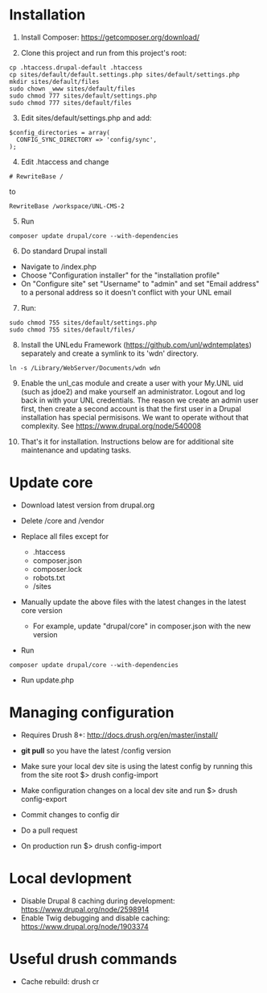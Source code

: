 # Installation

1. Install Composer: https://getcomposer.org/download/
  
2. Clone this project and run from this project's root:
  ```
  cp .htaccess.drupal-default .htaccess
  cp sites/default/default.settings.php sites/default/settings.php
  mkdir sites/default/files
  sudo chown _www sites/default/files
  sudo chmod 777 sites/default/settings.php
  sudo chmod 777 sites/default/files
  ```
  
3. Edit sites/default/settings.php and add:
  ```
  $config_directories = array(
    CONFIG_SYNC_DIRECTORY => 'config/sync',
  );
  ```

4. Edit .htaccess and change
  ``` 
  # RewriteBase /
  ```
  to
  ``` 
  RewriteBase /workspace/UNL-CMS-2
  ```

5. Run
  ```
  composer update drupal/core --with-dependencies
  ```

6. Do standard Drupal install
  * Navigate to /index.php
  * Choose "Configuration installer" for the "installation profile"
  * On "Configure site" set "Username" to "admin" and set "Email address" to a personal address so it doesn't conflict with your UNL email

7. Run:
  ```
  sudo chmod 755 sites/default/settings.php
  sudo chmod 755 sites/default/files/
  ```

8. Install the UNLedu Framework (https://github.com/unl/wdntemplates) separately and create a symlink to its 'wdn' directory.
  ```
  ln -s /Library/WebServer/Documents/wdn wdn
  ```

9. Enable the unl_cas module and create a user with your My.UNL uid (such as jdoe2) and make yourself an administrator. Logout and log back in with your UNL credentials.  The reason we create an admin user first, then create a second account is that the first user in a Drupal installation has special permisisons. We want to operate without that complexity. See https://www.drupal.org/node/540008

10. That's it for installation. Instructions below are for additional site maintenance and updating tasks.

# Update core

  * Download latest version from drupal.org

  * Delete /core and /vendor

  * Replace all files except for
    - .htaccess
    - composer.json
    - composer.lock
    - robots.txt
    - /sites

  * Manually update the above files with the latest changes in the latest core version
    - For example, update "drupal/core" in composer.json with the new version

  * Run 
  ```
  composer update drupal/core --with-dependencies
  ```
  
  * Run update.php


# Managing configuration

  * Requires Drush 8+: http://docs.drush.org/en/master/install/

  * **git pull** so you have the latest /config version

  * Make sure your local dev site is using the latest config by running this from the site root $> drush config-import

  * Make configuration changes on a local dev site and run $> drush config-export

  * Commit changes to config dir
  
  * Do a pull request

  * On production run $> drush config-import

# Local devlopment

  * Disable Drupal 8 caching during development: https://www.drupal.org/node/2598914
  * Enable Twig debugging and disable caching: https://www.drupal.org/node/1903374

# Useful drush commands

  * Cache rebuild: drush cr
